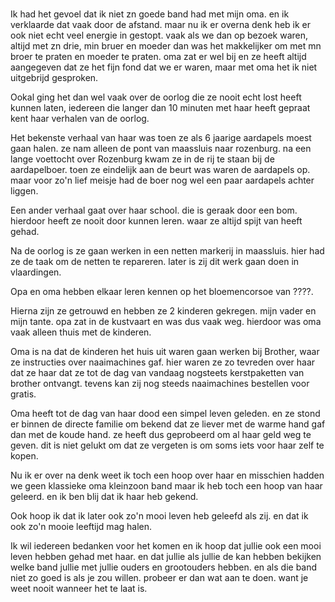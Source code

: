 # 

Ik had het gevoel dat ik niet zn goede band had met mijn oma. en ik verklaarde dat vaak door de afstand. maar nu ik er overna denk heb ik er ook niet echt veel energie in gestopt. vaak als we dan op bezoek waren, altijd met zn drie, min bruer en moeder dan was het makkelijker om met mn broer te praten en moeder te praten. oma zat er wel bij en ze heeft altijd aangegeven dat ze het fijn fond dat we er waren, maar met oma het ik niet uitgebrijd gesproken.

Ookal ging het dan wel vaak over de oorlog die ze nooit echt lost heeft kunnen laten, iedereen die langer dan 10 minuten met haar heeft gepraat kent haar verhalen van de oorlog.

Het bekenste verhaal van haar was toen ze als 6 jaarige aardapels moest gaan halen. ze nam alleen de pont van maassluis naar rozenburg. na een lange voettocht over Rozenburg kwam ze in de rij te staan bij de aardapelboer. toen ze eindelijk aan de beurt was waren de aardapels op. maar voor zo'n lief meisje had de boer nog wel een paar aardapels achter liggen.

Een ander verhaal gaat over haar school. die is geraak door een bom. hierdoor heeft ze nooit door kunnen leren. waar ze altijd spijt van heeft gehad.

Na de oorlog is ze gaan werken in een netten markerij in maassluis. hier had ze de taak om de netten te repareren. later is zij dit werk gaan doen in vlaardingen.

Opa en oma hebben elkaar leren kennen op het bloemencorsoe van ????.

Hierna zijn ze getrouwd en hebben ze 2 kinderen gekregen. mijn vader en mijn tante. opa zat in de kustvaart en was dus vaak weg. hierdoor was oma vaak alleen thuis met de kinderen.

Oma is na dat de kinderen het huis uit waren gaan werken bij Brother, waar ze instructies over naaimachines gaf. hier waren ze zo tevreden over haar dat ze haar dat ze tot de dag van vandaag nogsteets kerstpaketten van brother ontvangt. tevens kan zij nog steeds naaimachines bestellen voor gratis.

Oma heeft tot de dag van haar dood een simpel leven geleden. en ze stond er binnen de directe familie om bekend dat ze liever met de warme hand gaf dan met de koude hand. ze heeft dus geprobeerd om al haar geld weg te geven. dit is niet gelukt om dat ze vergeten is om soms iets voor haar zelf te kopen.

Nu ik er over na denk weet ik toch een hoop over haar en misschien hadden we geen klassieke oma kleinzoon band maar ik heb toch een hoop van haar geleerd. en ik ben blij dat ik haar heb gekend.

Ook hoop ik dat ik later ook zo'n mooi leven heb geleefd als zij. en dat ik ook zo'n mooie leeftijd mag halen.

Ik wil iedereen bedanken voor het komen en ik hoop dat jullie ook een mooi leven hebben gehad met haar. en dat jullie als jullie de kan hebben bekijken welke band jullie met jullie ouders en grootouders hebben. en als die band niet zo goed is als je zou willen. probeer er dan wat aan te doen. want je weet nooit wanneer het te laat is.
